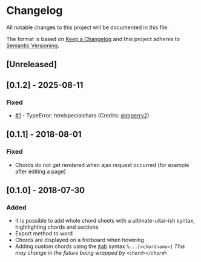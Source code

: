 # Changelog
All notable changes to this project will be documented in this file.

The format is based on [Keep a Changelog](http://keepachangelog.com/en/1.0.0/)
and this project adheres to [Semantic Versioning](http://semver.org/spec/v2.0.0.html).

## [Unreleased]

## [0.1.2] - 2025-08-11

### Fixed

* [#1](https://github.com/apazureck/dokuwiki-chordsheets/issues/1) - TypeError: htmlspecialchars (Credits: [@mperry2](https://github.com/mperry2))

## [0.1.1] - 2018-08-01

### Fixed

* Chords do not get rendered when ajax request occurred (for example after editing a page)

## [0.1.0] - 2018-07-30

### Added

* It is possible to add whole chord sheets with a ultimate-uitar-ish syntax, hightlighting chords and sections
* Export method to word
* Chords are displayed on a fretboard when hovering
* Adding custom chords using the [jtab](http://jtab.tardate.com/) syntax `%...[<chordname>]` *This may change in the future being wrapped by `<chord></chord>`*
